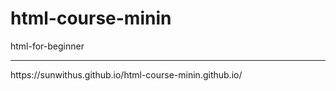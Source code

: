 # html-course-minin
html-for-beginner
<hr />
https://sunwithus.github.io/html-course-minin.github.io/
